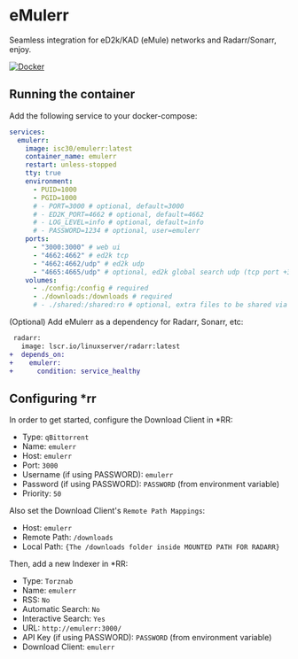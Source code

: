 # eMulerr

Seamless integration for eD2k/KAD (eMule) networks and Radarr/Sonarr, enjoy.

[![Docker](https://img.shields.io/badge/docker-%230db7ed.svg?style=for-the-badge&logo=docker&logoColor=white)](https://hub.docker.com/r/isc30/emulerr)

## Running the container

Add the following service to your docker-compose:

```yml
services:
  emulerr:
    image: isc30/emulerr:latest
    container_name: emulerr
    restart: unless-stopped
    tty: true
    environment:
      - PUID=1000
      - PGID=1000
      # - PORT=3000 # optional, default=3000
      # - ED2K_PORT=4662 # optional, default=4662
      # - LOG_LEVEL=info # optional, default=info
      # - PASSWORD=1234 # optional, user=emulerr
    ports:
      - "3000:3000" # web ui
      - "4662:4662" # ed2k tcp
      - "4662:4662/udp" # ed2k udp
      - "4665:4665/udp" # optional, ed2k global search udp (tcp port +3)
    volumes:
      - ./config:/config # required
      - ./downloads:/downloads # required
      # - ./shared:/shared:ro # optional, extra files to be shared via ed2k/kad
```

(Optional) Add eMulerr as a dependency for Radarr, Sonarr, etc:

```diff
 radarr:
   image: lscr.io/linuxserver/radarr:latest
+  depends_on:
+    emulerr:
+      condition: service_healthy
```

## Configuring *rr

In order to get started, configure the Download Client in *RR:

- Type: `qBittorrent`
- Name: `emulerr`
- Host: `emulerr`
- Port: `3000`
- Username (if using PASSWORD): `emulerr`
- Password (if using PASSWORD): `PASSWORD` (from environment variable)
- Priority: `50`

Also set the Download Client's `Remote Path Mappings`:

- Host: `emulerr`
- Remote Path: `/downloads`
- Local Path: `{The /downloads folder inside MOUNTED PATH FOR RADARR}`

Then, add a new Indexer in *RR:

- Type: `Torznab`
- Name: `emulerr`
- RSS: `No`
- Automatic Search: `No`
- Interactive Search: `Yes`
- URL: `http://emulerr:3000/`
- API Key (if using PASSWORD): `PASSWORD` (from environment variable)
- Download Client: `emulerr`
